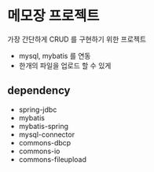 # 메모장 프로젝트
가장 간단하게 CRUD 를 구현하기 위한 프로젝트
* mysql, mybatis 를 연동
* 한개의 파일을 업로드 할 수 있게

## dependency
* spring-jdbc
* mybatis
* mybatis-spring 
* mysql-connector
* commons-dbcp
* commons-io
* commons-fileupload